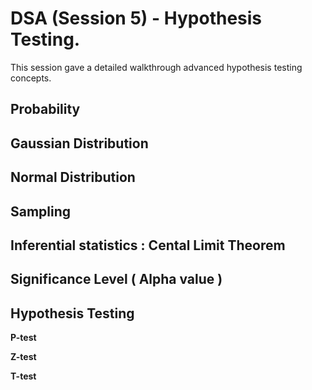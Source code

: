 # DSA (Session 5) - Hypothesis Testing.

This session gave a detailed walkthrough advanced hypothesis testing concepts.

## Probability
  
   
## Gaussian Distribution
  
         
## Normal Distribution

  
##  Sampling

 
##  Inferential statistics : Cental Limit Theorem
  
##  Significance Level ( Alpha value )

##  Hypothesis Testing

**P-test**

**Z-test**

**T-test**
